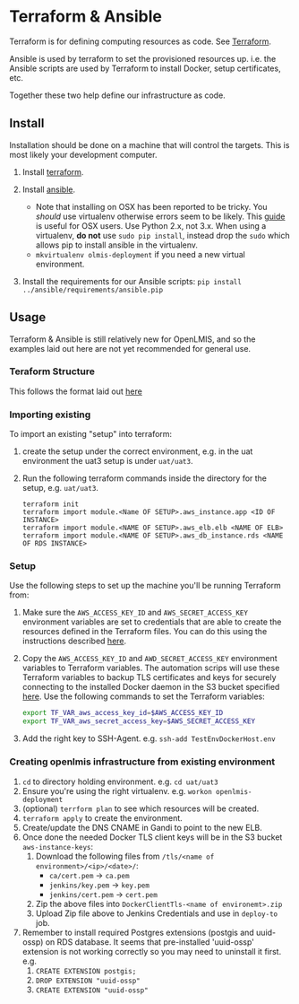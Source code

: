 # Terraform & Ansible

Terraform is for defining computing resources as code.  See 
[Terraform](https://www.terraform.io/).

Ansible is used by terraform to set the provisioned resources up.  i.e. the 
Ansible scripts are used by Terraform to install Docker, setup certificates, 
etc.

Together these two help define our infrastructure as code.

## Install

Installation should be done on a machine that will control the targets.  This is 
most likely your development computer.

1. Install [terraform](https://www.terraform.io/).
1. Install [ansible](https://www.ansible.com/).
  
    * Note that installing on OSX has been reported to be tricky.  You _should_ 
      use virtualenv otherwise errors seem to be likely.  This 
      [guide](https://medium.com/@briantorresgil/definitive-guide-to-python-on-mac-osx-65acd8d969d0) 
      is useful for OSX users. Use Python 2.x, not 3.x.  When using a virtualenv, 
      **do not** use `sudo pip install`, instead drop the `sudo` which allows pip
      to install ansible in the virtualenv.
    * `mkvirtualenv olmis-deployment` if you need a new virtual environment.

1. Install the requirements for our Ansible scripts:
  `pip install ../ansible/requirements/ansible.pip`


## Usage

Terraform & Ansible is still relatively new for OpenLMIS, and so the examples 
laid out here are not yet recommended for general use.

### Teraform Structure

This follows the format laid out [here](https://blog.ona.io/technology/2018/06/05/automate-your-infrastructure-by-reusing-terraform-definitions.html)

### Importing existing

To import an existing "setup" into terraform:

1. create the setup under the correct environment, e.g. in the uat environment 
  the uat3 setup is under `uat/uat3`.
1. Run the following terraform commands inside the directory for the setup, 
  e.g. `uat/uat3`.

    ```
    terraform init
    terraform import module.<Name OF SETUP>.aws_instance.app <ID OF INSTANCE>
    terraform import module.<NAME OF SETUP>.aws_elb.elb <NAME OF ELB>
    terraform import module.<NAME OF SETUP>.aws_db_instance.rds <NAME OF RDS INSTANCE>
    ```

### Setup

Use the following steps to set up the machine you'll be running Terraform from:

1. Make sure the `AWS_ACCESS_KEY_ID` and `AWS_SECRET_ACCESS_KEY` environment 
  variables are set to credentials that are able to create the resources defined 
  in the Terraform files. You can do this using the instructions described 
  [here](https://docs.aws.amazon.com/cli/latest/userguide/cli-environment.html).
1. Copy the `AWS_ACCESS_KEY_ID` and `AWD_SECRET_ACCESS_KEY` environment 
  variables to Terraform variables. The automation scrips will use these 
  Terraform variables to backup TLS certificates and keys for securely 
  connecting to the installed Docker daemon in the S3 bucket specified 
  [here](../ansible/inventory/group_vars/docker-hosts/vars.yml). Use the 
  following commands to set the Terraform variables:

    ```sh
    export TF_VAR_aws_access_key_id=$AWS_ACCESS_KEY_ID
    export TF_VAR_aws_secret_access_key=$AWS_SECRET_ACCESS_KEY
    ```

1. Add the right key to SSH-Agent.  e.g. `ssh-add TestEnvDockerHost.env`

### Creating openlmis infrastructure from existing environment

1. `cd` to directory holding environment.  e.g. `cd uat/uat3`
1. Ensure you're using the right virtualenv. e.g. `workon openlmis-deployment`
1. (optional) `terrform plan` to see which resources will be created.
1. `terraform apply` to create the environment.
1. Create/update the DNS CNAME in Gandi to point to the new ELB.
1. Once done the needed Docker TLS client keys will be in the S3 bucket 
`aws-instance-keys`:
    1. Download the following files from `/tls/<name of environment>/<ip>/<date>/`:
        - `ca/cert.pem` -> `ca.pem`
        - `jenkins/key.pem` -> `key.pem`
       - `jenkins/cert.pem` -> `cert.pem`
    1. Zip the above files into `DockerClientTls-<name of environemt>.zip`
    1. Upload Zip file above to Jenkins Credentials and use in `deploy-to` job.
1. Remember to install required Postgres extensions (postgis and uuid-ossp) on RDS database.
  It seems that pre-installed 'uuid-ossp' extension is not working correctly 
  so you may need to uninstall it first. e.g.
    1. `CREATE EXTENSION postgis;`
    1. `DROP EXTENSION "uuid-ossp"`
    1. `CREATE EXTENSION "uuid-ossp"`
